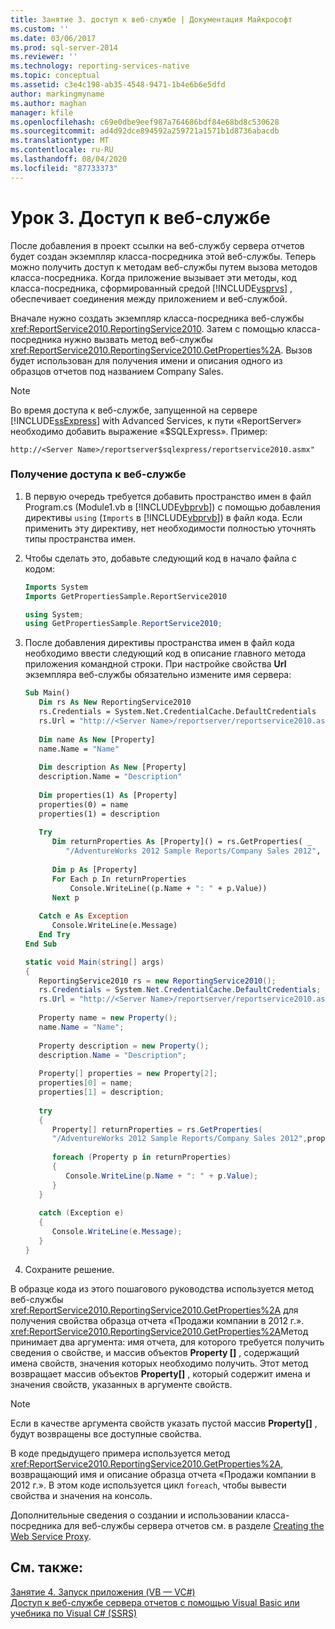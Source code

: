 ```yaml
---
title: Занятие 3. доступ к веб-службе | Документация Майкрософт
ms.custom: ''
ms.date: 03/06/2017
ms.prod: sql-server-2014
ms.reviewer: ''
ms.technology: reporting-services-native
ms.topic: conceptual
ms.assetid: c3e4c198-ab35-4548-9471-1b4e6b6e5dfd
author: markingmyname
ms.author: maghan
manager: kfile
ms.openlocfilehash: c69e0dbe9eef987a764686bdf84e68bd8c530628
ms.sourcegitcommit: ad4d92dce894592a259721a1571b1d8736abacdb
ms.translationtype: MT
ms.contentlocale: ru-RU
ms.lasthandoff: 08/04/2020
ms.locfileid: "87733373"
---
```

# <a name="lesson-3-accessing-the-web-service"></a>Урок 3. Доступ к веб-службе
  После добавления в проект ссылки на веб-службу сервера отчетов будет создан экземпляр класса-посредника этой веб-службы. Теперь можно получить доступ к методам веб-службы путем вызова методов класса-посредника. Когда приложение вызывает эти методы, код класса-посредника, сформированный средой [!INCLUDE[vsprvs](../includes/vsprvs-md.md)] , обеспечивает соединения между приложением и веб-службой.  
  
 Вначале нужно создать экземпляр класса-посредника веб-службы <xref:ReportService2010.ReportingService2010>. Затем с помощью класса-посредника нужно вызвать метод веб-службы <xref:ReportService2010.ReportingService2010.GetProperties%2A>. Вызов будет использован для получения имени и описания одного из образцов отчетов под названием Company Sales.  
  
> [!NOTE]  
>  Во время доступа к веб-службе, запущенной на сервере [!INCLUDE[ssExpress](../includes/ssexpress-md.md)] with Advanced Services, к пути «ReportServer» необходимо добавить выражение «$SQLExpress». Пример:  
>   
>  `http://<Server Name>/reportserver$sqlexpress/reportservice2010.asmx"`  
  
### <a name="to-access-the-web-service"></a>Получение доступа к веб-службе  
  
1.  В первую очередь требуется добавить пространство имен в файл Program.cs (Module1.vb в [!INCLUDE[vbprvb](../includes/vbprvb-md.md)]) с помощью добавления директивы `using` (`Imports` в [!INCLUDE[vbprvb](../includes/vbprvb-md.md)]) в файл кода. Если применить эту директиву, нет необходимости полностью уточнять типы пространства имен.  
  
2.  Чтобы сделать это, добавьте следующий код в начало файла с кодом:  
  
    ```vb  
    Imports System  
    Imports GetPropertiesSample.ReportService2010  
    ```  
  
    ```csharp  
    using System;  
    using GetPropertiesSample.ReportService2010;  
    ```  
  
3.  После добавления директивы пространства имен в файл кода необходимо ввести следующий код в описание главного метода приложения командной строки. При настройке свойства **Url** экземпляра веб-службы обязательно измените имя сервера:  
  
    ```vb  
    Sub Main()  
       Dim rs As New ReportingService2010  
       rs.Credentials = System.Net.CredentialCache.DefaultCredentials  
       rs.Url = "http://<Server Name>/reportserver/reportservice2010.asmx"  
  
       Dim name As New [Property]  
       name.Name = "Name"  
  
       Dim description As New [Property]  
       description.Name = "Description"  
  
       Dim properties(1) As [Property]  
       properties(0) = name  
       properties(1) = description  
  
       Try  
          Dim returnProperties As [Property]() = rs.GetProperties( _  
             "/AdventureWorks 2012 Sample Reports/Company Sales 2012", properties)  
  
          Dim p As [Property]  
          For Each p In returnProperties  
              Console.WriteLine((p.Name + ": " + p.Value))  
          Next p  
  
       Catch e As Exception  
          Console.WriteLine(e.Message)  
       End Try  
    End Sub  
    ```  
  
    ```csharp  
    static void Main(string[] args)  
    {  
       ReportingService2010 rs = new ReportingService2010();  
       rs.Credentials = System.Net.CredentialCache.DefaultCredentials;  
       rs.Url = "http://<Server Name>/reportserver/reportservice2010.asmx";  
  
       Property name = new Property();  
       name.Name = "Name";  
  
       Property description = new Property();  
       description.Name = "Description";  
  
       Property[] properties = new Property[2];  
       properties[0] = name;  
       properties[1] = description;  
  
       try  
       {  
          Property[] returnProperties = rs.GetProperties(  
          "/AdventureWorks 2012 Sample Reports/Company Sales 2012",properties);  
  
          foreach (Property p in returnProperties)  
          {  
             Console.WriteLine(p.Name + ": " + p.Value);  
          }  
       }  
  
       catch (Exception e)  
       {  
          Console.WriteLine(e.Message);  
       }  
    }  
    ```  
  
4.  Сохраните решение.  
  
 В образце кода из этого пошагового руководства используется метод веб-службы <xref:ReportService2010.ReportingService2010.GetProperties%2A> для получения свойства образца отчета «Продажи компании в 2012 г.». <xref:ReportService2010.ReportingService2010.GetProperties%2A>Метод принимает два аргумента: имя отчета, для которого требуется получить сведения о свойстве, и массив объектов **Property []** , содержащий имена свойств, значения которых необходимо получить. Этот метод возвращает массив объектов **Property[]** , который содержит имена и значения свойств, указанных в аргументе свойств.  
  
> [!NOTE]  
>  Если в качестве аргумента свойств указать пустой массив **Property[]** , будут возвращены все доступные свойства.  
  
 В коде предыдущего примера используется метод <xref:ReportService2010.ReportingService2010.GetProperties%2A>, возвращающий имя и описание образца отчета «Продажи компании в 2012 г.». В этом коде используется цикл `foreach`, чтобы вывести свойства и значения на консоль.  
  
 Дополнительные сведения о создании и использовании класса-посредника для веб-службы сервера отчетов см. в разделе [Creating the Web Service Proxy](../reporting-services/report-server-web-service/net-framework/creating-the-web-service-proxy.md).  
  
## <a name="see-also"></a>См. также:  
 [Занятие 4. Запуск приложения &#40;VB — VC&#35;&#41;](../../2014/tutorials/lesson-4-running-the-application-vb-vcsharp.md)   
 [Доступ к веб-службе сервера отчетов с помощью Visual Basic или учебника по Visual C&#35; &#40;SSRS&#41;](../../2014/tutorials/access-report-server-web-service-vb-vcsharp-ssrs-tutorial.md)  
  
  
